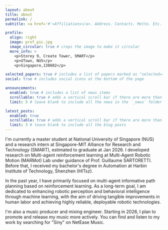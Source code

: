 ```yaml
---
layout: about
title: about
permalink: /
subtitle: <a href='#'>Affiliations</a>. Address. Contacts. Motto. Etc.

profile:
  align: right
  image: prof_pic.jpg
  image_circular: true # crops the image to make it circular
  more_info: >
    <p>Storey 9, Create Tower, SMART</p>
    <p>UTown, NUS</p>
    <p>Singapore,138602</p>

selected_papers: true # includes a list of papers marked as "selected={true}"
social: true # includes social icons at the bottom of the page

announcements:
  enabled: true # includes a list of news items
  scrollable: true # adds a vertical scroll bar if there are more than 3 news items
  limit: 5 # leave blank to include all the news in the `_news` folder

latest_posts:
  enabled: true
  scrollable: true # adds a vertical scroll bar if there are more than 3 new posts items
  limit: 3 # leave blank to include all the blog posts
---
```


I'm currently a master student at National University of Singapore (NUS) and a research intern at Singapore-MIT Alliance for Research and Technology (SMART), estimated to graduate at Jan 2026. I developed research on Multi-agent reinforcement learning at Multi-Agent Robotic Motion (MARMot) Lab under guidance of Prof. Guillaume SARTORETTI. Before that, I received my bachelor's degree in Automation at Harbin Institute of Technology, Shenzhen (HITsz).

In the past year, I have primarily focused on multi-agent informative path planning based on reinforcement learning. As a long-term goal, I am dedicated to enhancing robotic perception and behavioral intelligence through machine learning, with the aim of driving tangible improvements in human labor and achieving highly reliable, deployable robotic technologies.

I'm also a music producer and mixing engineer. Starting in 2026, I plan to promote and release my music more actively. You can find and listen to my work by searching for "Siny" on NetEase Music.
